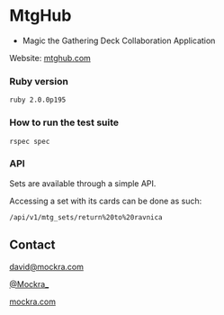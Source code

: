 # MtgHub
* Magic the Gathering Deck Collaboration Application

Website: [mtghub.com](http://mtghub.com)

### Ruby version
    ruby 2.0.0p195

### How to run the test suite
    rspec spec

### API
Sets are available through a simple API.

Accessing a set with its cards can be done as such:

`/api/v1/mtg_sets/return%20to%20ravnica`

## Contact

[david@mockra.com](mailto:david@mockra.com)

[@Mockra_](http://twitter.com/#!/mockra_)

[mockra.com](http://mockra.com)
